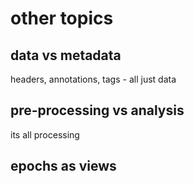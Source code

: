 # other topics

## data vs metadata

headers, annotations, tags - all just data

## pre-processing vs analysis

its all processing

## epochs as views

